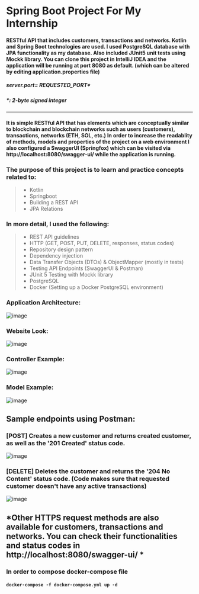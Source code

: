 # Spring Boot Project For My Internship
#### RESTful API that includes customers, transactions and networks. Kotlin and Spring Boot technologies are used. I used PostgreSQL database with JPA functionality as my database. Also included JUnit5 unit tests using Mockk library. You can clone this project in IntelliJ IDEA and the application will be running at port 8080 as default. (which can be altered by editing application.properties file)
##### server.port= REQUESTED_PORT* 
##### *: 2-byte signed integer
---
#### It is simple RESTful API that has elements which are conceptually similar to blockchain and blockchain networks such as users (customers), transactions, networks (ETH, SOL, etc.) In order to increase the readablity of methods, models and properties of the project on a web environment I also configured a SwaggerUI (Springfox) which can be visited via http://localhost:8080/swagger-ui/ while the application is running.
### The purpose of this project is to learn and practice concepts related to:
> - Kotlin
> - Springboot
> - Building a REST API
> - JPA Relations
### In more detail, I used the following:
> - REST API guidelines
> - HTTP (GET, POST, PUT, DELETE, responses, status codes)
> - Repository design pattern
> - Dependency injection
> - Data Transfer Objects (DTOs) & ObjectMapper (mostly in tests)
> - Testing API Endpoints (SwaggerUI & Postman)
> - JUnit 5 Testing with Mockk library
> - PostgreSQL
> - Docker (Setting up a Docker PostgreSQL environment)
### Application Architecture:

![image](https://user-images.githubusercontent.com/99494301/185875698-b488c5af-0936-4099-b839-d652b4e6b522.png)

### Website Look:

![image](https://user-images.githubusercontent.com/99494301/185875786-280b7153-e7ae-4811-8ca5-276584ab4d76.png)

### Controller Example:

![image](https://user-images.githubusercontent.com/99494301/185875911-2b17c2a1-39e8-4be2-be12-c059be0f5776.png)

### Model Example:

![image](https://user-images.githubusercontent.com/99494301/185876023-9329e767-cfeb-40d3-81ca-cf213ff7eb1f.png)

## Sample endpoints using Postman:
### [POST] Creates a new customer and returns created customer, as well as the '201 Created' status code.
![image](https://user-images.githubusercontent.com/99494301/185877739-06ceab54-762e-412f-bf33-01db789f5f0e.png)

### [DELETE] Deletes the customer and returns the '204 No Content' status code. (Code makes sure that requested customer doesn't have any active transactions)
![image](https://user-images.githubusercontent.com/99494301/185878180-418e90bc-325a-4386-be5e-4d40226e4554.png)

*Other HTTPS request methods are also available for customers, transactions and networks. You can check their functionalities and status codes in http://localhost:8080/swagger-ui/ *
---
### In order to compose docker-compose file
#### `docker-compose -f docker-compose.yml up -d`


